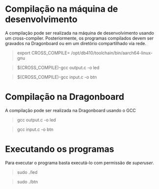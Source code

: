 # Compilação na máquina de desenvolvimento

A compilação pode ser realizada na máquina de desenvolvimento usando um cross-compiler. Posteriormente, os programas compilados devem ser gravados na Dragonboard ou em um diretório compartilhado via rede.

> export CROSS_COMPILE= /opt/db410/toolchain/bin/aarch64-linux-gnu

> $(CROSS_COMPILE)-gcc output.c -o led

> $(CROSS_COMPILE)-gcc input.c -o btn

# Compilação na Dragonboard

A compilação pode ser realizada na Dragonboard usando o GCC

> gcc output.c -o led

> gcc input.c -o btn

# Executando os programas

Para executar o programa basta executá-lo com permissão de *superuser*.

> sudo ./led

> sudo ./btn